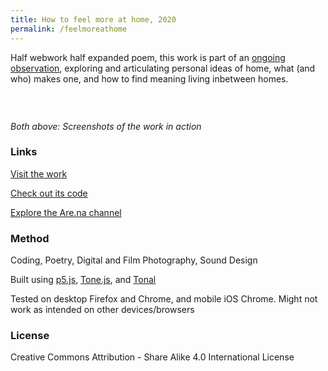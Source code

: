 ```yaml
---
title: How to feel more at home, 2020
permalink: /feelmoreathome
---
```


Half webwork half expanded poem, this work is part of an [ongoing observation](https://www.are.na/francesco-imola-2o2ng4qooxm/how-to-feel-more-at-home), exploring and articulating personal ideas of home, what (and who) makes one, and how to find meaning living inbetween homes.

<br>
<img loading="lazy" data-src="assets/hftmah/htfmah1.png"
    class="lazyload"/>

<img loading="lazy" data-src="assets/hftmah/htfmah2.png"
    class="lazyload"/>

_Both above: Screenshots of the work in action_

### Links

[Visit the work](https://francescoimola.github.io/htfmat/) 

[Check out its code](https://github.com/francescoimola/htfmat)

[Explore the Are.na channel](https://www.are.na/francesco-imola-2o2ng4qooxm/how-to-feel-more-at-home)

### Method

Coding, Poetry, Digital and Film Photography, Sound Design

Built using [p5.js](https://p5js.org/), [Tone.js](https://tonejs.github.io/), and [Tonal](https://github.com/tonaljs/tonal)

Tested on desktop Firefox and Chrome, and mobile iOS Chrome. Might not work as intended on other devices/browsers

### License

Creative Commons Attribution - Share Alike 4.0 International License

